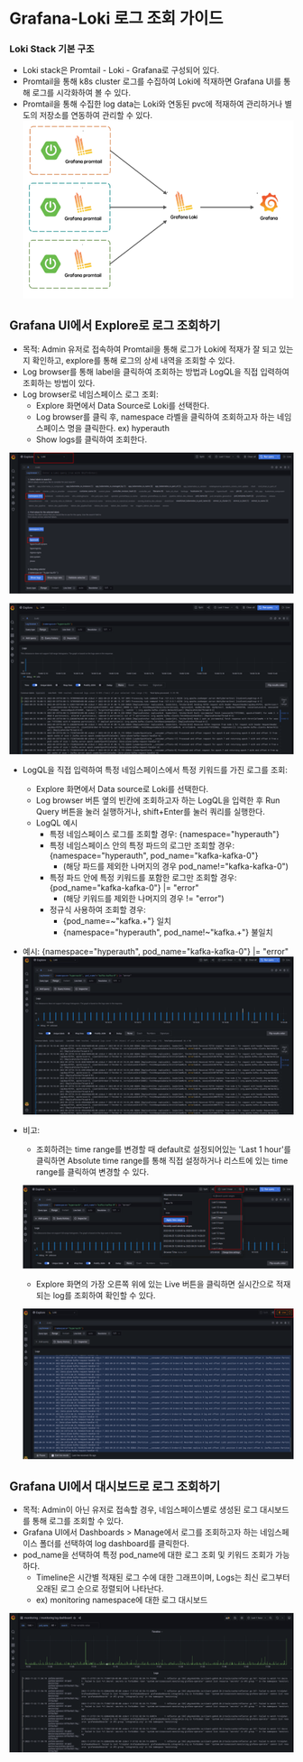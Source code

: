 # Grafana-Loki 로그 조회 가이드

### Loki Stack 기본 구조
* Loki stack은 Promtail - Loki - Grafana로 구성되어 있다.
* Promtail을 통해 k8s cluster 로그를 수집하여 Loki에 적재하면 Grafana UI를 통해 로그를 시각화하여 볼 수 있다.
* Promtail을 통해 수집한 log data는 Loki와 연동된 pvc에 적재하여 관리하거나 별도의 저장소를 연동하여 관리할 수 있다.
![image](../figure/loki-stack.png)

## Grafana UI에서 Explore로 로그 조회하기
* 목적: Admin 유저로 접속하여 Promtail을 통해 로그가 Loki에 적재가 잘 되고 있는지 확인하고, explore를 통해 로그의 상세 내역을 조회할 수 있다.
* Log browser를 통해 label을 클릭하여 조회하는 방법과 LogQL을 직접 입력하여 조회하는 방법이 있다.
* Log browser로 네임스페이스 로그 조회: 
    * Explore 화면에서 Data Source로 Loki를 선택한다.
    * Log browser를 클릭 후, namespace 라벨을 클릭하여 조회하고자 하는 네임스페이스 명을 클릭한다. ex) hyperauth
    * Show logs를 클릭하여 조회한다.

![image](../figure/grafana-log.png)

![image](../figure/grafana-log2.png)

* LogQL을 직접 입력하여 특정 네임스페이스에서 특정 키워드를 가진 로그를 조회:
    * Explore 화면에서 Data source로 Loki를 선택한다.
    * Log browser 버튼 옆의 빈칸에 조회하고자 하는 LogQL을 입력한 후 Run Query 버튼을 눌러 실행하거나, shift+Enter를 눌러 쿼리를 실행한다.
    * LogQL 예시
       * 특정 네임스페이스 로그를 조회할 경우: {namespace="hyperauth"}
       * 특정 네임스페이스 안의 특정 파드의 로그만 조회할 경우: {namespace="hyperauth", pod_name="kafka-kafka-0"}
           * (해당 파드를 제외한 나머지의 경우 pod_name!="kafka-kafka-0")
       * 특정 파드 안에 특정 키워드를 포함한 로그만 조회할 경우: {pod_name="kafka-kafka-0"} |= "error" 
           * (해당 키워드를 제외한 나머지의 경우 != "error")
       * 정규식 사용하여 조회할 경우: 
           * {pod_name=~"kafka.+"} 일치 
           * {namespace="hyperauth", pod_name!~"kafka.+"} 불일치 

* 예시: {namespace="hyperauth", pod_name="kafka-kafka-0"} |= "error"
![image](../figure/grafana-logql.png)

* 비고: 
    * 조회하려는 time range를 변경할 때 default로 설정되어있는 'Last 1 hour'를 클릭하면 Absolute time range를 통해 직접 설정하거나 리스트에 있는 time range를 클릭하여 변경할 수 있다.

    ![image](../figure/grafana-timerange.png)

    * Explore 화면의 가장 오른쪽 위에 있는 Live 버튼을 클릭하면 실시간으로 적재되는 log를 조회하여 확인할 수 있다.

    ![image](../figure/grafana-live.png)
    
## Grafana UI에서 대시보드로 로그 조회하기
* 목적: Admin이 아닌 유저로 접속할 경우, 네임스페이스별로 생성된 로그 대시보드를 통해 로그를 조회할 수 있다.
* Grafana UI에서 Dashboards > Manage에서 로그를 조회하고자 하는 네임스페이스 폴더를 선택하여 log dashboard를 클릭한다.
* pod_name을 선택하여 특정 pod_name에 대한 로그 조회 및 키워드 조회가 가능하다.
    * Timeline은 시간별 적재된 로그 수에 대한 그래프이며, Logs는 최신 로그부터 오래된 로그 순으로 정렬되어 나타난다.
    * ex) monitoring namespace에 대한 로그 대시보드

![image](../figure/log-dashboard.png)
